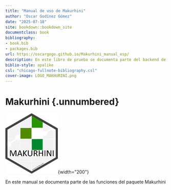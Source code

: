 ```yaml
---
title: "Manual de uso de Makurhini"
author: "Oscar Godínez Gómez"
date: "2025-07-18"
site: bookdown::bookdown_site
documentclass: book
bibliography:
- book.bib
- packages.bib
url: https://oscargogo.github.io/Makurhini_manual_esp/
description: En este libro de prueba se documenta parte del backend de Biodiversidades
biblio-style: apalike
csl: "chicago-fullnote-bibliography.csl"
cover-image: LOGO_MAKHURINI.png
---
```


# Makurhini {.unnumbered}

![](LOGO_MAKHURINI.png){width="200"}

En este manual se documenta parte de las funciones del paquete Makurhini
